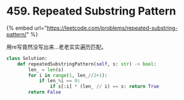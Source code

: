 # 459. Repeated Substring Pattern

{% embed url="https://leetcode.com/problems/repeated-substring-pattern/" %}

用re写竟然没写出来...老老实实遍历匹配。

```python
class Solution:
    def repeatedSubstringPattern(self, s: str) -> bool:
        len_ = len(s)
        for i in range(1, len_//2+1):
            if len_%i == 0:
                if s[:i] * (len_ // i) == s: return True
        return False
```

